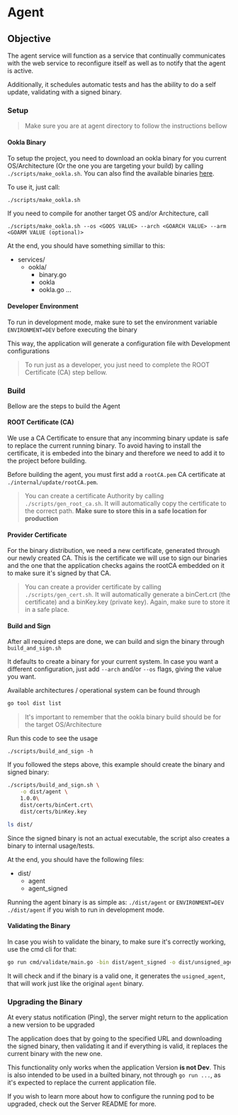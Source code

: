# Agent 


## Objective

The agent service will function as a service that continually communicates with the web service to reconfigure itself as well as to notify that the agent is active.

Additionally, it schedules automatic tests and has the ability to do a self update, validating with a signed binary.

### Setup

> Make sure you are at agent directory to follow the instructions bellow

#### Ookla Binary

To setup the project, you need to download an ookla binary for you current OS/Architecture (Or the one you are targeting your build) by calling `./scripts/make_ookla.sh`. You can also find the available binaries [here](https://www.speedtest.net/pt/apps/cli).

To use it, just call:

```sh
./scripts/make_ookla.sh
```

If you need to compile for another target OS and/or Architecture, call
```
./scripts/make_ookla.sh --os <GOOS VALUE> --arch <GOARCH VALUE> --arm <GOARM VALUE (optional)>
```
At the end, you should have something simillar to this:

* services/
    - ookla/
        - binary.go
        - ookla
        - ookla.go
        ...

#### Developer Environment

To run in development mode, make sure to set the environment variable `ENVIRONMENT=DEV` before executing the binary

This way, the application will generate a configuration file with Development configurations

> To run just as a developer, you just need to complete the ROOT Certificate (CA) step bellow.


### Build

Bellow are the steps to build the Agent

#### ROOT Certificate (CA)

We use a CA Certificate to ensure that any incomming binary update is safe to replace the current running binary. To avoid having to install the certificate, it is embeded into the binary and therefore we need to add it to the project before building.


Before building the agent, you must first add a `rootCA.pem` CA certificate at `./internal/update/rootCA.pem`. 

>You can create a certificate Authority by calling `./scripts/gen_root_ca.sh`. It will automatically copy the certificate to the correct path. **Make sure to store this in a safe location for production**

#### Provider Certificate

For the binary distribution, we need a new certificate, generated through our newly created CA. This is the certificate we will use to sign our binaries and the one that the application checks agains the rootCA embedded on it to make sure it's signed by that CA.

> You can create a provider certificate by calling `./scripts/gen_cert.sh`. It will automatically generate a binCert.crt (the certificate) and a binKey.key (private key). Again, make sure to store it in a safe place.



#### Build and Sign

After all required steps are done, we can build and sign the binary through `build_and_sign.sh`


It defaults to create a binary for your current system. In case you want a different configuration, just add `--arch` and/or `--os` flags, giving the value you want.

Available architectures / operational system can be found through

```sh
go tool dist list
```

> It's important to remember that the ookla binary build should be for the target OS/Architecture

Run this code to see the usage
```
./scripts/build_and_sign -h
```

If you followed the steps above, this example should create the binary and signed binary:

```sh
./scripts/build_and_sign.sh \
    -o dist/agent \
    1.0.0\
    dist/certs/binCert.crt\
    dist/certs/binKey.key

ls dist/
```

Since the signed binary is not an actual executable, the script also creates a binary to internal usage/tests.

At the end, you should have the following files:

- dist/
    - agent
    - agent_signed

Running the agent binary is as simple as: `./dist/agent` or `ENVIRONMENT=DEV ./dist/agent` if you wish to run in development mode.


#### Validating the Binary

In case you wish to validate the binary, to make sure it's correctly working, use the cmd cli for that:

```sh
go run cmd/validate/main.go -bin dist/agent_signed -o dist/unsigned_agent
```
It will check and if the binary is a valid one, it generates the `usigned_agent`, that will work just like the original `agent` binary.


### Upgrading the Binary

At every status notification (Ping), the server might return to the application a new version to be upgraded

The application does that by going to the specified URL and downloading the signed binary, then validating it and if everything is valid, it replaces the current binary with the new one.

This functionality only works when the application Version **is not Dev**. This is also intended to be used in a builted binary, not through `go run ...`, as it's expected to replace the current application file.

If you wish to learn more about how to configure the running pod to be upgraded, check out the Server README for more.